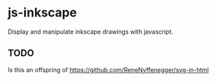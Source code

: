 # js-inkscape

Display and manipulate inkscape drawings with javascript.

## TODO

Is this an offspring of https://github.com/ReneNyffenegger/svg-in-html
